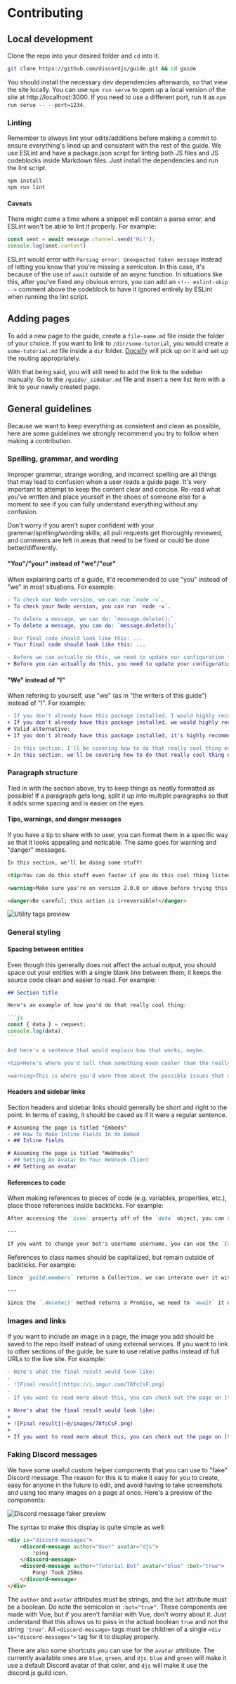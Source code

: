 # Contributing

## Local development

Clone the repo into your desired folder and `cd` into it.

```bash
git clone https://github.com/discordjs/guide.git && cd guide
```

You should install the necessary dev dependencies afterwards, so that view the site locally. You can use `npm run serve` to open up a local version of the site at http://localhost:3000. If you need to use a different port, run it as `npm run serve -- --port=1234`.

### Linting

Remember to always lint your edits/additions before making a commit to ensure everything's lined up and consistent with the rest of the guide. We use ESLint and have a package.json script for linting both JS files and JS codeblocks inside Markdown files. Just install the dependencies and run the lint script.

```bash
npm install
npm run lint
```

#### Caveats

There might come a time where a snippet will contain a parse error, and ESLint won't be able to lint it properly. For example:

<!-- eslint-skip -->

```js
const sent = await message.channel.send('Hi!');
console.log(sent.content)
```

ESLint would error with `Parsing error: Unexpected token message` instead of letting you know that you're missing a semicolon. In this case, it's because of the use of `await` outside of an async function. In situations like this, after you've fixed any obvious errors, you can add an `<!-- eslint-skip -->` comment above the codeblock to have it ignored entirely by ESLint when running the lint script. 

## Adding pages

To add a new page to the guide, create a `file-name.md` file inside the folder of your choice. If you want to link to `/dir/some-tutorial`, you would create a `some-tutorial.md` file inside a `dir` folder. [Docsify](https://github.com/QingWei-Li/docsify) will pick up on it and set up the routing appropriately.

With that being said, you will still need to add the link to the sidebar manually. Go to the `/guide/_sidebar.md` file and insert a new list item with a link to your newly created page.

## General guidelines

Because we want to keep everything as consistent and clean as possible, here are some guidelines we strongly recommend you try to follow when making a contribution.

### Spelling, grammar, and wording

Improper grammar, strange wording, and incorrect spelling are all things that may lead to confusion when a user reads a guide page. It's very important to attempt to keep the content clear and concise. Re-read what you've written and place yourself in the shoes of someone else for a moment to see if you can fully understand everything without any confusion.

Don't worry if you aren't super confident with your grammar/spelling/wording skills; all pull requests get thoroughly reviewed, and comments are left in areas that need to be fixed or could be done better/differently.

#### "You"/"your" instead of "we"/"our"

When explaining parts of a guide, it'd recommended to use "you" instead of "we" in most situations. For example:

```diff
- To check our Node version, we can run `node -v`.
+ To check your Node version, you can run `node -v`.

- To delete a message, we can do: `message.delete();`
+ To delete a message, you can do: `message.delete();`

- Our final code should look like this: ...
+ Your final code should look like this: ...

- Before we can actually do this, we need to update our configuration file.
+ Before you can actually do this, you need to update your configuration file.
```

#### "We" instead of "I"

When refering to yourself, use "we" (as in "the writers of this guide") instead of "I". For example:

```diff
- If you don't already have this package installed, I would highly recommend doing so.
+ If you don't already have this package installed, we would highly recommend doing so.
# Valid alternative:
+ If you don't already have this package installed, it's highly recommended that you do so.

- In this section, I'll be covering how to do that really cool thing everyone's asking about.
+ In this section, we'll be covering how to do that really cool thing everyone's asking about.
```

### Paragraph structure

Tied in with the section above, try to keep things as neatly formatted as possible! If a paragraph gets long, split it up into multiple paragraphs so that it adds some spacing and is easier on the eyes.

#### Tips, warnings, and danger messages

If you have a tip to share with to user, you can format them in a specific way so that it looks appealing and noticable. The same goes for warning and "danger" messages.

```md
In this section, we'll be doing some stuff!

<tip>You can do this stuff even faster if you do this cool thing listed in this tip!</tip>

<warning>Make sure you're on version 2.0.0 or above before trying this.</warning>

<danger>Be careful; this action is irreversible!</danger>
```

![Utility tags preview](https://i.imgur.com/ayFvW6h.png)

### General styling

#### Spacing between entities

Even though this generally does not affect the actual output, you should space out your entities with a single blank line between them; it keeps the source code clean and easier to read. For example:

```md
## Section title

Here's an example of how you'd do that really cool thing:

```js
const { data } = request;
console.log(data);
`​``

And here's a sentence that would explain how that works, maybe.

<tip>Here's where you'd tell them something even cooler than the really cool thing they just learned.</ti

<warning>This is where you'd warn them about the possible issues that arise when using this method.</warning>
```

#### Headers and sidebar links

Section headers and sidebar links should generally be short and right to the point. In terms of casing, it should be cased as if it were a regular sentence.

```diff
# Assuming the page is titled "Embeds"
- ## How To Make Inline Fields In An Embed
+ ## Inline fields

# Assuming the page is titled "Webhooks"
- ## Setting An Avatar On Your Webhook Client
+ ## Setting an avatar
```

#### References to code

When making references to pieces of code (e.g. variables, properties, etc.), place those references inside backticks. For example:

```md
After accessing the `icon` property off of the `data` object, you can send that as a file to Discord.

---

If you want to change your bot's username username, you can use the `ClientUser#setUsername` method.
```

References to class names should be capitalized, but remain outside of backticks. For example:

```md
Since `guild.members` returns a Collection, we can interate over it with `.forEach()` or a `for ... of` loop.

---

Since the `.delete()` method returns a Promise, we need to `await` it when inside a `try`/`catch` block.
```

### Images and links

If you want to include an image in a page, the image you add should be saved to the repo itself instead of using external services. If you want to link to other sections of the guide, be sure to use relative paths instead of full URLs to the live site. For example:

```diff
- Here's what the final result would look like:
-
- ![Final result](https://i.imgur.com/78fcCsF.png)
-
- If you want to read more about this, you can check out the page on [that other cool stuff](https://discordjs.guide/#/some-really-cool-stuff).

+ Here's what the final result would look like:
+
+ ![Final result](~@/images/78fcCsF.png)
+
+ If you want to read more about this, you can check out the page on [that other cool stuff](/some-really-cool-stuff).
```

### Faking Discord messages

We have some useful custom helper components that you can use to "fake" Discord message. The reason for this is to make it easy for you to create, easy for anyone in the future to edit, and avoid having to take screenshots and using too many images on a page at once. Here's a preview of the components:

![Discord message faker preview](https://i.imgur.com/1qZodqm.png)

The syntax to make this display is quite simple as well:

```html
<div is="discord-messages">
	<discord-message author="User" avatar="djs">
		!ping
	</discord-message>
	<discord-message author="Tutorial Bot" avatar="blue" :bot="true">
		Pong! Took 250ms
	</discord-message>
</div>
```

The `author` and `avatar` attributes must be strings, and the `bot` attribute must be a boolean. Do note the semicolon in `:bot="true"`. These components are made with Vue, but if you aren't familiar with Vue, don't worry about it. Just understand that this allows us to pass in the actual boolean `true` and not the string `'true'`. All `<discord-message>` tags must be children of a single `<div is="discord-messages">` tag for it to display properly.

There are also some shortcuts you can use for the `avatar` attribute. The currently available ones are `blue`, `green`, and `djs`. `blue` and `green` will make it use a default Discord avatar of that color, and `djs` will make it use the discord.js guild icon.
